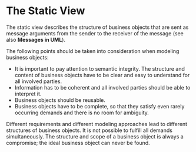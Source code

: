 # The Static View

The static view describes the structure of business objects that are sent as message arguments from the sender to the receiver of the message (see also <b>Messages in UML</b>).

The following points should be taken into consideration when modeling business objects:

 * It is important to pay attention to semantic integrity. The structure and content of business objects have to be clear and easy to understand for all involved parties.
 * Information has to be coherent and all involved parties should be able to interpret it.
 * Business objects should be reusable.
 * Business objects have to be complete, so that they satisfy even rarely occurring demands and there is no room for ambiguity.

Different requirements and different modeling approaches lead to different structures of business objects. It is not possible to fulfill all demands simultaneously. The structure and scope of a business object is always a compromise; the ideal business object can never be found.
